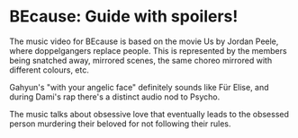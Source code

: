 # BEcause: Guide with spoilers!

The music video for BEcause is based on the movie Us by Jordan Peele,
where doppelgangers replace people. This is represented by the members
being snatched away, mirrored scenes, the same choreo mirrored with
different colours, etc.

Gahyun's "with your angelic face" definitely sounds like Für Elise,
and during Dami's rap there's a distinct audio nod to Psycho.

The music talks about obsessive love that eventually leads to
the obsessed person murdering their beloved for not following their rules.
